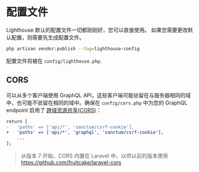 # 配置文件

Lighthouse 默认的配置文件一切都刚刚好，您可以直接使用。
如果您需要更改默认配置，则需要先生成配置文件。

```bash
php artisan vendor:publish --tag=lighthouse-config
```

配置文件将被在 `config/lighthouse.php`.

## CORS

可以从多个客户端使用 GraphQL API，这些客户端可能驻留在与服务器相同的域中，也可能不驻留在相同的域中。确保在 `config/cors.php` 中为您的 GraphQL endpoint 启用了 [跨域资源共享(CORS)](https://laravel.com/docs/routing#cors)：

```diff
return [
-   'paths' => ['api/*', 'sanctum/csrf-cookie'],
+   'paths' => ['api/*', 'graphql', 'sanctum/csrf-cookie'],
    ...
];
```

> 从版本 7 开始，CORS 内置在 Laravel 中，以供以前的版本使用 https://github.com/fruitcake/laravel-cors
